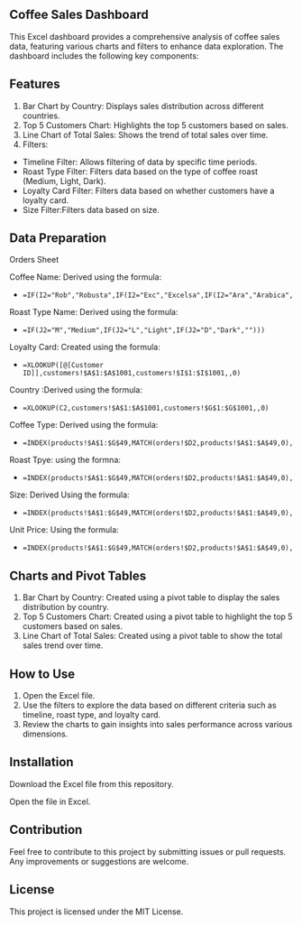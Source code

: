 ## Coffee Sales Dashboard
This Excel dashboard provides a comprehensive analysis of coffee sales data, featuring various charts and filters to enhance data exploration. The dashboard includes the following key components:

## Features
1. Bar Chart by Country: Displays sales distribution across different countries.
2. Top 5 Customers Chart: Highlights the top 5 customers based on sales.
3. Line Chart of Total Sales: Shows the trend of total sales over time.
4. Filters:
  *    Timeline Filter: Allows filtering of data by specific time periods.
  *    Roast Type Filter: Filters data based on the type of coffee roast (Medium, Light, Dark).
  *    Loyalty Card Filter: Filters data based on whether customers have a loyalty card.
  *    Size Filter:Filters data based on size.

## Data Preparation
Orders Sheet

Coffee Name: Derived using the formula:
  *     =IF(I2="Rob","Robusta",IF(I2="Exc","Excelsa",IF(I2="Ara","Arabica",IF(I2="Lib","Liberica",""))))

Roast Type Name: Derived using the formula:
  *     =IF(J2="M","Medium",IF(J2="L","Light",IF(J2="D","Dark","")))

Loyalty Card: Created using the formula:
  *     =XLOOKUP([@[Customer ID]],customers!$A$1:$A$1001,customers!$I$1:$I$1001,,0)

Country :Derived using the formula:
 *     =XLOOKUP(C2,customers!$A$1:$A$1001,customers!$G$1:$G$1001,,0)

Coffee Type: Derived using the formula:
  *     =INDEX(products!$A$1:$G$49,MATCH(orders!$D2,products!$A$1:$A$49,0),MATCH(orders!I$1,products!$A$1:$G$1,0))

Roast Tpye: using the formna:
 *     =INDEX(products!$A$1:$G$49,MATCH(orders!$D2,products!$A$1:$A$49,0),MATCH(orders!J$1,products!$A$1:$G$1,0))

Size: Derived Using the formula:
 *     =INDEX(products!$A$1:$G$49,MATCH(orders!$D2,products!$A$1:$A$49,0),MATCH(orders!K$1,products!$A$1:$G$1,0))

Unit Price: Using the formula:
 *     =INDEX(products!$A$1:$G$49,MATCH(orders!$D2,products!$A$1:$A$49,0),MATCH(orders!K$1,products!$A$1:$G$1,0))

## Charts and Pivot Tables
1. Bar Chart by Country: Created using a pivot table to display the sales distribution by country.
2. Top 5 Customers Chart: Created using a pivot table to highlight the top 5 customers based on sales.
3. Line Chart of Total Sales: Created using a pivot table to show the total sales trend over time.

## How to Use
1. Open the Excel file.
2. Use the filters to explore the data based on different criteria such as timeline, roast type, and loyalty card.
3. Review the charts to gain insights into sales performance across various dimensions.

## Installation
Download the Excel file from this repository.

Open the file in Excel.

## Contribution
Feel free to contribute to this project by submitting issues or pull requests. Any improvements or suggestions are welcome.

## License
This project is licensed under the MIT License.
